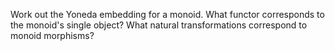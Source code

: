 Work out the Yoneda embedding for a monoid. What functor corresponds to the monoid's single object? What natural transformations correspond to monoid morphisms?
